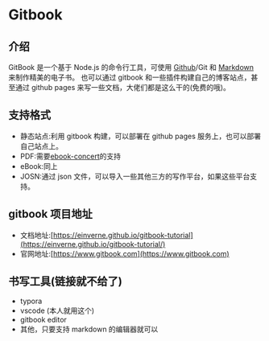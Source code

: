 # Gitbook

## 介绍

GitBook 是一个基于 Node.js 的命令行工具，可使用 [Github](https://baike.baidu.com/item/Github)/Git 和 [Markdown](https://baike.baidu.com/item/Markdown) 来制作精美的电子书。
也可以通过 gitbook 和一些插件构建自己的博客站点，甚至通过 github pages 来写一些文档，大佬们都是这么干的(免费的哦)。

## 支持格式

- 静态站点:利用 gitbook 构建，可以部署在 github pages 服务上，也可以部署自己站点上。
- PDF:需要[ebook-concert](http://calibre-ebook.com/download)的支持
- eBook:同上
- JOSN:通过 json 文件，可以导入一些其他三方的写作平台，如果这些平台支持。

## gitbook 项目地址

- 文档地址:[https://einverne.github.io/gitbook-tutorial](https://einverne.github.io/gitbook-tutorial/)
- 官网地址:[https://www.gitbook.com](https://www.gitbook.com)

## 书写工具(链接就不给了)

- typora
- vscode (本人就用这个)
- gitbook editor
- 其他，只要支持 markdown 的编辑器就可以
